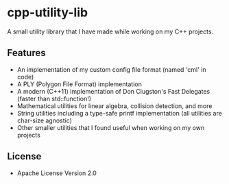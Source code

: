 cpp-utility-lib
=======
A small utility library that I have made while working on my C++ projects. 

## Features
* An implementation of my custom config file format (named 'cml' in code)
* A PLY (Polygon File Format) implementation
* A modern (C++11) implementation of Don Clugston's Fast Delegates (faster than std::function!)
* Mathematical utilities for linear algebra, collision detection, and more
* String utilities including a type-safe printf implementation (all utilities are char-size agnostic)
* Other smaller utilities that I found useful when working on my own projects

## License
* Apache License Version 2.0
